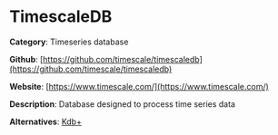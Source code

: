 
# TimescaleDB

**Category**: Timeseries database

**Github**: [https://github.com/timescale/timescaledb](https://github.com/timescale/timescaledb)

**Website**: [https://www.timescale.com/](https://www.timescale.com/)

**Description**:
Database designed to process time series data

**Alternatives**: [Kdb+](https://kx.com/developers/)
